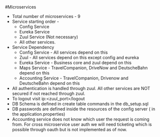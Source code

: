 #Microservices

+ Total number of microservices - 9
+ Service starting order -
    * Config Service
    * Eureka Service
    * Zuul Service (Not necessary)
    * All other services.
+ Service Dependency
    * Config Service - All services depend on this
    * Zuul - All services depend on this except config and eureka
    * Eureka Service - Business core and zuul depend on this
    * Maps Service - TravelCompanion, DriveNow and DeutscheBahn depend on this
    * Accounting Service - TravelCompanion, Drivenow and DeutscheBahn depend on this
+ All authentication is handled through zuul. All other services are NOT secured if not reached through zuul.
+ To logout visit ip:<zuul_port>/logout
+ DB Schema is defined in create table commands in the db_setup.sql
+ DB passwords are defined inside the resources of the config server ( in the application.properties)
+ Accounting service does not know which user the request is coming from. For cross microservice user auth we will need ticketing which is possible through oauth but is not implemented as of now.